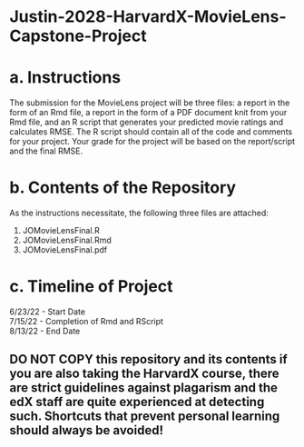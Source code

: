 # Justin-2028-HarvardX-MovieLens-Capstone-Project


# a. Instructions
The submission for the MovieLens project will be three files: a report in the form of an Rmd file, a report in the form of a PDF document knit from your Rmd file, and an R script that generates your predicted movie ratings and calculates RMSE. The R script should contain all of the code and comments for your project. Your grade for the project will be based on the report/script and the final RMSE.

# b. Contents of the Repository
As the instructions necessitate, the following three files are attached: <br />
1. JOMovieLensFinal.R <br />
2. JOMovieLensFinal.Rmd <br />
3. JOMovieLensFinal.pdf <br />

# c. Timeline of Project
6/23/22 - Start Date <br />
7/15/22 - Completion of Rmd and RScript <br />
8/13/22 - End Date <br />



## DO NOT COPY this repository and its contents if you are also taking the HarvardX course, there are strict guidelines against plagarism and the edX staff are quite experienced at detecting such. Shortcuts that prevent personal learning should always be avoided!
